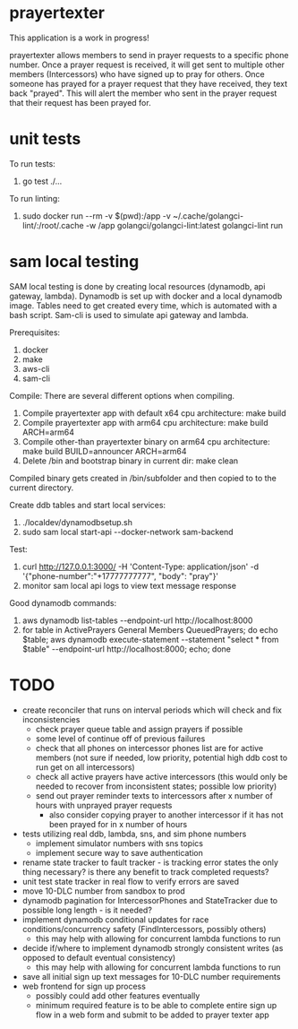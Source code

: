 # prayertexter

This application is a work in progress!

prayertexter allows members to send in prayer requests to a specific phone number. Once a prayer request is received, it will get sent to multiple other members (Intercessors) who have signed up to pray for others. Once someone has prayed for a prayer request that they have received, they text back "prayed". This will alert the member who sent in the prayer request that their request has been prayed for.

# unit tests

To run tests:
1. go test ./...

To run linting:
1. sudo docker run --rm -v $(pwd):/app -v ~/.cache/golangci-lint/:/root/.cache -w /app golangci/golangci-lint:latest golangci-lint run

# sam local testing

SAM local testing is done by creating local resources (dynamodb, api gateway, lambda). Dynamodb is set up with docker and a local dynamodb image.
Tables need to get created every time, which is automated with a bash script. Sam-cli is used to simulate api gateway and lambda.

Prerequisites:
1. docker
2. make
3. aws-cli
4. sam-cli

Compile:
There are several different options when compiling.
1. Compile prayertexter app with default x64 cpu architecture:
make build
2. Compile prayertexter app with arm64 cpu architecture:
make build ARCH=arm64
3. Compile other-than prayertexter binary on arm64 cpu architecture:
make build BUILD=announcer ARCH=arm64
4. Delete /bin and bootstrap binary in current dir:
make clean

Compiled binary gets created in /bin/subfolder and then copied to to the current directory.

Create ddb tables and start local services:
1. ./localdev/dynamodbsetup.sh 
2. sudo sam local start-api --docker-network sam-backend

Test: 
1. curl http://127.0.0.1:3000/ -H 'Content-Type: application/json' -d '{"phone-number":"+17777777777", "body": "pray"}'
2. monitor sam local api logs to view text message response

Good dynamodb commands:
1. aws dynamodb list-tables --endpoint-url http://localhost:8000
2. for table in ActivePrayers General Members QueuedPrayers; do echo $table; aws dynamodb execute-statement --statement "select * from $table" --endpoint-url http://localhost:8000; echo; done

# TODO

- create reconciler that runs on interval periods which will check and fix inconsistencies
    - check prayer queue table and assign prayers if possible
    - some level of continue off of previous failures
    - check that all phones on intercessor phones list are for active members (not sure if needed, low priority, potential high ddb cost to run get on all intercessors)
    - check all active prayers have active intercessors (this would only be needed to recover from inconsistent states; possible low priority)
    - send out prayer reminder texts to intercessors after x number of hours with unprayed prayer requests
        - also consider copying prayer to another intercessor if it has not been prayed for in x number of hours
- tests utilizing real ddb, lambda, sns, and sim phone numbers
    - implement simulator numbers with sns topics
    - implement secure way to save authentication
- rename state tracker to fault tracker - is tracking error states the only thing necessary? is there any benefit to track completed requests?
- unit test state tracker in real flow to verify errors are saved
- move 10-DLC number from sandbox to prod
- dynamodb pagination for IntercessorPhones and StateTracker due to possible long length - is it needed?
- implement dynamodb conditional updates for race conditions/concurrency safety (FindIntercessors, possibly others)
    - this may help with allowing for concurrent lambda functions to run
- decide if/where to implement dynamodb strongly consistent writes (as opposed to default eventual consistency)
    - this may help with allowing for concurrent lambda functions to run
- save all initial sign up text messages for 10-DLC number requirements
- web frontend for sign up process
    - possibly could add other features eventually
    - minimum required feature is to be able to complete entire sign up flow in a web form and submit to be added to prayer texter app